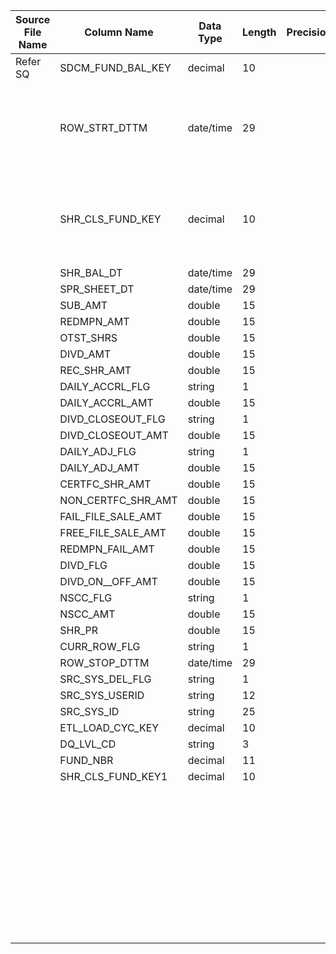 |	Source File Name	|	Column Name	|	Data Type	|	Length	|	Precision	|	Nullable	|	PK	|	BK	|		|		|		|		|	Target Table Name	|	Column Name	|	Data Type	|	Length	|	Nullable	|	PK	|
|	---	|	---	|	---	|	---	|	---	|	---	|	---	|	---	|	---	|	---	|	---	|	---	|	---	|	---	|	---	|	---	|	---	|	---	|
|	Refer SQ	|	SDCM_FUND_BAL_KEY	|	decimal	|	10	|		|		|		|	Seq Number	|		|		|	Insert Only	|		|	HDM_SDCM_FUND_BALANCE	|	FUND_BAL_KEY	|	"number(p,s)"	|	10	|		|		|
|		|	ROW_STRT_DTTM	|	date/time	|	29	|		|		|		|		|		|	Table Name: HDM.CALENDAR<br>Condition: CAL_DAY = IN_CAL_DAY<br>Output Column: DAY_KEY	|		|		|	HDM_SDCM_FUND_BALANCE	|	FUND_KEY	|	"number(p,s)"	|	10	|		|		|
|		|	SHR_CLS_FUND_KEY	|	decimal	|	10	|		|		|		|		|		|	Table Name: HDM.FUND<br>Condition: FUND_NBR = IN_FUND_NBR<br>Output Column: FUND_KEY	|		|		|	HDM_SDCM_FUND_BALANCE	|	DAY_KEY	|	"number(p,s)"	|	10	|		|		|
|		|	SHR_BAL_DT	|	date/time	|	29	|		|		|		|	OTST_SHRS	|		|		|		|		|	HDM_SDCM_FUND_BALANCE	|	TOT_FUND_SHRS	|	number	|	15	|		|		|
|		|	SPR_SHEET_DT	|	date/time	|	29	|		|		|		|	SHR_PR	|		|		|		|		|	HDM_SDCM_FUND_BALANCE	|	TOT_FUND_ASSET	|	number	|	15	|		|		|
|		|	SUB_AMT	|	double	|	15	|		|		|		|		|		|	Y'	|		|		|	HDM_SDCM_FUND_BALANCE	|	CURR_ROW_FLG	|	varchar2	|	1	|		|		|
|		|	REDMPN_AMT	|	double	|	15	|		|		|		|		|		|	SYSDATE	|		|		|	HDM_SDCM_FUND_BALANCE	|	ROW_STRT_DTTM	|	date	|	19	|		|		|
|		|	OTST_SHRS	|	double	|	15	|		|		|		|		|		|	NULL	|		|		|	HDM_SDCM_FUND_BALANCE	|	ROW_STOP_DTTM	|	date	|	19	|		|		|
|		|	DIVD_AMT	|	double	|	15	|		|		|		|		|		|	$$etlcyckey	|		|		|	HDM_SDCM_FUND_BALANCE	|	ETL_LOAD_CYC_KEY	|	"number(p,s)"	|	10	|		|		|
|		|	REC_SHR_AMT	|	double	|	15	|		|		|		|		|		|	4	|		|		|	HDM_SDCM_FUND_BALANCE	|	SRC_SYS_ID	|	number	|	15	|		|		|
|		|	DAILY_ACCRL_FLG	|	string	|	1	|		|		|		|		|		|		|		|		|		|		|		|		|		|		|
|		|	DAILY_ACCRL_AMT	|	double	|	15	|		|		|		|		|		|		|		|		|		|		|		|		|		|		|
|		|	DIVD_CLOSEOUT_FLG	|	string	|	1	|		|		|		|		|		|		|		|		|		|		|		|		|		|		|
|		|	DIVD_CLOSEOUT_AMT	|	double	|	15	|		|		|		|		|		|		|		|		|		|		|		|		|		|		|
|		|	DAILY_ADJ_FLG	|	string	|	1	|		|		|		|		|		|		|		|		|		|		|		|		|		|		|
|		|	DAILY_ADJ_AMT	|	double	|	15	|		|		|		|		|		|		|		|		|		|		|		|		|		|		|
|		|	CERTFC_SHR_AMT	|	double	|	15	|		|		|		|		|		|		|		|		|		|		|		|		|		|		|
|		|	NON_CERTFC_SHR_AMT	|	double	|	15	|		|		|		|		|		|		|		|		|		|		|		|		|		|		|
|		|	FAIL_FILE_SALE_AMT	|	double	|	15	|		|		|		|		|		|		|		|		|		|		|		|		|		|		|
|		|	FREE_FILE_SALE_AMT	|	double	|	15	|		|		|		|		|		|		|		|		|		|		|		|		|		|		|
|		|	REDMPN_FAIL_AMT	|	double	|	15	|		|		|		|		|		|		|		|		|		|		|		|		|		|		|
|		|	DIVD_FLG	|	double	|	15	|		|		|		|		|		|		|		|		|		|		|		|		|		|		|
|		|	DIVD_ON__OFF_AMT	|	double	|	15	|		|		|		|		|		|		|		|		|		|		|		|		|		|		|
|		|	NSCC_FLG	|	string	|	1	|		|		|		|		|		|		|		|		|		|		|		|		|		|		|
|		|	NSCC_AMT	|	double	|	15	|		|		|		|		|		|		|		|		|		|		|		|		|		|		|
|		|	SHR_PR	|	double	|	15	|		|		|		|		|		|		|		|		|		|		|		|		|		|		|
|		|	CURR_ROW_FLG	|	string	|	1	|		|		|		|		|		|		|		|		|		|		|		|		|		|		|
|		|	ROW_STOP_DTTM	|	date/time	|	29	|		|		|		|		|		|		|		|		|		|		|		|		|		|		|
|		|	SRC_SYS_DEL_FLG	|	string	|	1	|		|		|		|		|		|		|		|		|		|		|		|		|		|		|
|		|	SRC_SYS_USERID	|	string	|	12	|		|		|		|		|		|		|		|		|		|		|		|		|		|		|
|		|	SRC_SYS_ID	|	string	|	25	|		|		|		|		|		|		|		|		|		|		|		|		|		|		|
|		|	ETL_LOAD_CYC_KEY	|	decimal	|	10	|		|		|		|		|		|		|		|		|		|		|		|		|		|		|
|		|	DQ_LVL_CD	|	string	|	3	|		|		|		|		|		|		|		|		|		|		|		|		|		|		|
|		|	FUND_NBR	|	decimal	|	11	|		|		|		|		|		|		|		|		|		|		|		|		|		|		|
|		|	SHR_CLS_FUND_KEY1	|	decimal	|	10	|		|		|		|		|		|		|		|		|		|		|		|		|		|		|
|		|		|		|		|		|		|		|		|		|		|		|		|		|		|		|		|		|		|
|		|		|		|		|		|		|		|		|		|		|		|		|		|		|		|		|		|		|
|		|		|		|		|		|		|		|		|		|		|		|		|		|		|		|		|		|		|
|		|		|		|		|		|		|		|		|		|		|		|		|		|		|		|		|		|		|
|		|		|		|		|		|		|		|		|		|		|		|		|		|		|		|		|		|		|
|		|		|		|		|		|		|		|		|		|		|		|		|		|		|		|		|		|		|
|		|		|		|		|		|		|		|		|		|		|		|		|		|		|		|		|		|		|
|		|		|		|		|		|		|		|		|		|		|		|		|		|		|		|		|		|		|
|		|		|		|		|		|		|		|		|		|		|		|		|		|		|		|		|		|		|
|		|		|		|		|		|		|		|		|		|		|		|		|		|		|		|		|		|		|
|		|		|		|		|		|		|		|		|		|		|		|		|		|		|		|		|		|		|
|		|		|		|		|		|		|		|		|		|		|		|		|		|		|		|		|		|		|
|		|		|		|		|		|		|		|		|		|		|		|		|		|		|		|		|		|		|
|		|		|		|		|		|		|		|		|		|		|		|		|		|		|		|		|		|		|
|		|		|		|		|		|		|		|		|		|		|		|		|		|		|		|		|		|		|
|		|		|		|		|		|		|		|		|		|		|		|		|		|		|		|		|		|		|
|		|		|		|		|		|		|		|		|		|		|		|		|		|		|		|		|		|		|
|		|		|		|		|		|		|		|		|		|		|		|		|		|		|		|		|		|		|
|		|		|		|		|		|		|		|		|		|		|		|		|		|		|		|		|		|		|
|		|		|		|		|		|		|		|		|		|		|		|		|		|		|		|		|		|		|
|		|		|		|		|		|		|		|		|		|		|		|		|		|		|		|		|		|		|
|		|		|		|		|		|		|		|		|		|		|		|		|		|		|		|		|		|		|
|		|		|		|		|		|		|		|		|		|		|		|		|		|		|		|		|		|		|
|		|		|		|		|		|		|		|		|		|		|		|		|		|		|		|		|		|		|
|		|		|		|		|		|		|		|		|		|		|		|		|		|		|		|		|		|		|
|		|		|		|		|		|		|		|		|		|		|		|		|		|		|		|		|		|		|
|		|		|		|		|		|		|		|		|		|		|		|		|		|		|		|		|		|		|
|		|		|		|		|		|		|		|		|		|		|		|		|		|		|		|		|		|		|
|		|		|		|		|		|		|		|		|		|		|		|		|		|		|		|		|		|		|
|		|		|		|		|		|		|		|		|		|		|		|		|		|		|		|		|		|		|
|		|		|		|		|		|		|		|		|		|		|		|		|		|		|		|		|		|		|
|		|		|		|		|		|		|		|		|		|		|		|		|		|		|		|		|		|		|
|		|		|		|		|		|		|		|		|		|		|		|		|		|		|		|		|		|		|
|		|		|		|		|		|		|		|		|		|		|		|		|		|		|		|		|		|		|
|		|		|		|		|		|		|		|		|		|		|		|		|		|		|		|		|		|		|
|		|		|		|		|		|		|		|		|		|		|		|		|		|		|		|		|		|		|
|		|		|		|		|		|		|		|		|		|		|		|		|		|		|		|		|		|		|
|		|		|		|		|		|		|		|		|		|		|		|		|		|		|		|		|		|		|
|		|		|		|		|		|		|		|		|		|		|		|		|		|		|		|		|		|		|
|		|		|		|		|		|		|		|		|		|		|		|		|		|		|		|		|		|		|
|		|		|		|		|		|		|		|		|		|		|		|		|		|		|		|		|		|		|
|		|		|		|		|		|		|		|		|		|		|		|		|		|		|		|		|		|		|
